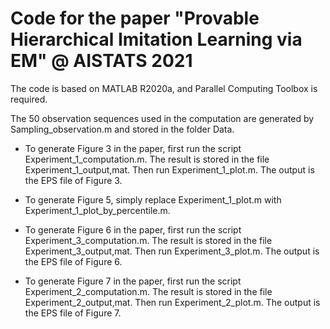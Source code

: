 # Code for the paper "Provable Hierarchical Imitation Learning via EM" @ AISTATS 2021

The code is based on MATLAB R2020a, and Parallel Computing Toolbox is required. 

The 50 observation sequences used in the computation are generated by Sampling_observation.m and stored in the folder Data. 

* To generate Figure 3 in the paper, first run the script Experiment_1_computation.m. The result is stored in the file Experiment_1_output,mat. Then run Experiment_1_plot.m. The output is the EPS file of Figure 3. 

* To generate Figure 5, simply replace Experiment_1_plot.m with Experiment_1_plot_by_percentile.m.

* To generate Figure 6 in the paper, first run the script Experiment_3_computation.m. The result is stored in the file Experiment_3_output,mat. Then run Experiment_3_plot.m. The output is the EPS file of Figure 6. 

* To generate Figure 7 in the paper, first run the script Experiment_2_computation.m. The result is stored in the file Experiment_2_output,mat. Then run Experiment_2_plot.m. The output is the EPS file of Figure 7. 
